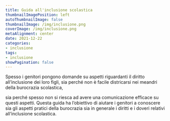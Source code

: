```yaml
---
title: Guida all'inclusione scolastica
thumbnailImagePosition: left
autoThumbnailImage: false
thumbnailImage: /img/inclusione.png
coverImage: /img/inclusione.png
metaAlignment: center
date: 2021-12-22
categories:
- inclusione
tags:
- inclusione
showPagination: false
---
```


Spesso i genitori pongono domande su aspetti riguardanti il diritto all’inclusione dei loro figli, sia perché non è facile districarsi nei meandri della burocrazia scolastica, 

<!--more-->
sia perché spesso non si riesca ad avere una comunicazione efficace su questi aspetti. Questa guida ha l’obiettivo di aiutare i genitori a conoscere sia gli aspetti pratici della burocrazia sia in generale i diritti e i doveri relativi all’inclusione scolastica.
